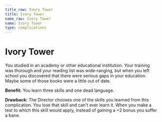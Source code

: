 ```yaml
---
title_raw: Ivory Tower
title: Ivory Tower
name_raw: Ivory Tower
name: Ivory Tower
type: complications
---
```


# Ivory Tower

You studied in an academy or other educational institution. Your training was thorough and your reading list was wide-ranging, but when you left school you discovered that there were serious gaps in your education. Maybe some of those books were a little out of date.

**Benefit:** You learn three skills and one dead language.

**Drawback:** The Director chooses one of the skills you learned from this complication. You lose that skill and can't ever learn it. When you make a test to which this skill would apply, instead of gaining a +2 bonus you suffer a bane.
